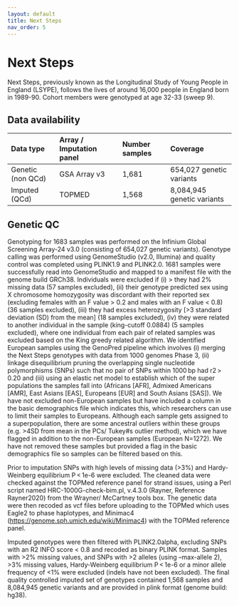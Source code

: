```yaml
---
layout: default
title: Next Steps
nav_order: 5
---
```


# **Next Steps**

Next Steps, previously known as the Longitudinal Study of Young People in England (LSYPE), follows the lives of around 16,000 people in England born in 1989-90. Cohort members were genotyped at age 32-33 (sweep 9).

## Data availability 

| Data type       | Array / Imputation panel      |Number samples | Coverage  |
| :----          |    :----   |    :----     |    :----     |        
| Genetic (non QCd)        | GSA Array v3   | 1,681          | 654,027 genetic variants     |  
| Imputed  (QCd)      | TOPMED   | 1,568       |8,084,945 genetic variants     | 

## Genetic QC

Genotyping for 1683 samples was performed on the Infinium Global Screening Array-24 v3.0 (consisting of 654,027 genetic variants). Genotype calling was performed using GenomeStudio (v2.0, Illumina) and quality control was completed using PLINK1.9 and PLINK2.0. 1681 samples were successfully read into GenomeStudio and mapped to a manifest file with the genome build GRCh38. Individuals were excluded if (i) > they had 2% missing data (57 samples excluded), (ii) their genotype predicted sex using X chromosome homozygosity was discordant with their reported sex (excluding females with an F value > 0.2 and males with an F value < 0.8) (36 samples excluded), (iii) they had excess heterozygosity [>3 standard deviation (SD) from the mean] (18 samples excluded), (iv) they were related to another individual in the sample (king-cutoff 0.0884) (5 samples excluded), where one individual from each pair of related samples was excluded based on the King greedy related algorithm. We identified European samples using the GenoPred pipeline which involves (i) merging the Next Steps genotypes with data from 1000 genomes Phase 3, (ii) linkage disequilibrium pruning the overlapping single nucleotide polymorphisms (SNPs) such that no pair of SNPs within 1000 bp had r2 > 0.20 and (iii) using an elastic net model to establish which of the super populations the samples fall into (Africans [AFR], Admixed Americans [AMR], East Asians [EAS], Europeans [EUR] and South Asians [SAS]). We have not excluded non-European samples but have included a column in the basic demographics file which indicates this, which researchers can use to limit their samples to Europeans. Although each sample gets assigned to a superpopulation, there are some ancestral outliers within these groups (e.g. >4SD from mean in the PCs/ Tukey#s outlier method), which we have flagged in addition to the non-European samples (European N=1272). We have not removed these samples but provided a flag in the basic demographics file so samples can be filtered based on this.

Prior to imputation SNPs with high levels of missing data (>3%) and Hardy-Weinberg equilibrium P < 1e-6 were excluded. The cleaned data were checked against the TOPMed reference panel for strand issues, using a Perl script named HRC-1000G-check-bim.pl, v.4.3.0 (Rayner, Reference Rayner2020) from the Wrayner/ McCartney tools box. The genetic data were then recoded as vcf files before uploading to the TOPMed which uses Eagle2 to phase haplotypes, and Minimac4 (https://genome.sph.umich.edu/wiki/Minimac4) with the TOPMed reference panel. 

Imputed genotypes were then filtered with PLINK2.0alpha, excluding SNPs with an R2 INFO score < 0.8 and recoded as binary PLINK format. Samples with >2% missing values, and SNPs with >2 alleles (using –max-allele 2), >3% missing values, Hardy-Weinberg equilibrium P < 1e-6 or a minor allele frequency of <1% were excluded (indels have not been excluded). The final quality controlled imputed set of genotypes contained 1,568 samples and 8,084,945 genetic variants and are provided in plink format (genome build: hg38).

